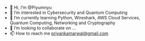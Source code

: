 - 👋 Hi, I’m @Piyumnyu
- 👀 I’m interested in Cybersecurity and Quantum Computing
- 🌱 I’m currently learning Python, Wireshark, AWS Cloud Services, Quantum Computing, Networking and Cryptography
- 💞️ I’m looking to collaborate on ...
- 📫 How to reach me priyankamarwal@gmail.com

<!---
Piyumnyu/Piyumnyu is a ✨ special ✨ repository because its `README.md` (this file) appears on your GitHub profile.
You can click the Preview link to take a look at your changes.
--->
